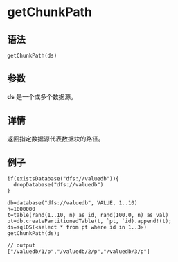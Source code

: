 # getChunkPath

## 语法

`getChunkPath(ds)`

## 参数

**ds** 是一个或多个数据源。

## 详情

返回指定数据源代表数据块的路径。

## 例子

```
if(existsDatabase("dfs://valuedb")){
  dropDatabase("dfs://valuedb")
}

db=database("dfs://valuedb", VALUE, 1..10)
n=1000000
t=table(rand(1..10, n) as id, rand(100.0, n) as val)
pt=db.createPartitionedTable(t, `pt, `id).append!(t);
ds=sqlDS(<select * from pt where id in 1..3>)
getChunkPath(ds);

// output
["/valuedb/1/p","/valuedb/2/p","/valuedb/3/p"]
```

